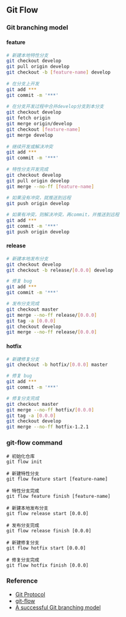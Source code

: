 ## Git Flow

### Git branching model

#### feature

```bash
# 新建本地特性分支
git checkout develop
git pull origin develop
git checkout -b [feature-name] develop
 
# 在分支上开发
git add ***
git commit -m '***'
 
# 在分支开发过程中合并develop分支到本分支
git checkout develop
git fetch origin
git merge origin/develop
git checkout [feature-name]
git merge develop
 
# 继续开发或解决冲突
git add ***
git commit -m '***'
 
# 特性分支开发完成
git checkout develop
git pull origin develop
git merge --no-ff [feature-name]
 
# 如果没有冲突，就推送到远程
git push origin develop

# 如果有冲突，则解决冲突，再commit，并推送到远程
git add ***
git commit -m '***'
git push origin develop
```

#### release

```bash
# 新建本地发布分支
git checkout develop
git checkout -b release/[0.0.0] develop

# 修复 bug
git add ***
git commit -m '***'

# 发布分支完成
git checkout master
git merge --no-ff release/[0.0.0]
git tag -a [0.0.0]
git checkout develop
git merge --no-ff release/[0.0.0]
```

#### hotfix

```bash
# 新建修复分支
git checkout -b hotfix/[0.0.0] master

# 修复 bug
git add ***
git commit -m '***'

# 修复分支完成
git checkout master
git merge --no-ff hotfix/[0.0.0]
git tag -a [0.0.0]
git checkout develop
git merge --no-ff hotfix-1.2.1
```

### git-flow command

```shell
# 初始化仓库
git flow init

# 新建特性分支
git flow feature start [feature-name]

# 特性分支完成
git flow feature finish [feature-name]

# 新建本地发布分支
git flow release start [0.0.0]

# 发布分支完成
git flow release finish [0.0.0]

# 新建修复分支
git flow hotfix start [0.0.0]

# 修复分支完成
git flow hotfix finish [0.0.0]
```

### Reference

- [Git Protocol](https://github.com/thoughtbot/guides/tree/master/protocol/git)
- [git-flow](https://github.com/nvie/gitflow)
- [A successful Git branching model](http://nvie.com/posts/a-successful-git-branching-model/)